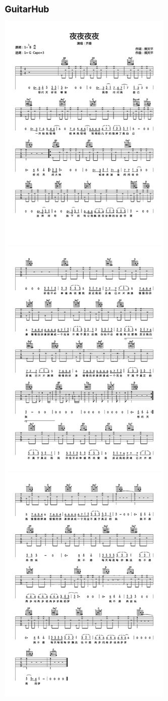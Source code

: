 # GuitarHub

![齐秦《夜夜夜夜》吉他谱_G调高清版_0](./齐秦《夜夜夜夜》吉他谱_G调高清版_0.jpg)
![齐秦《夜夜夜夜》吉他谱_G调高清版_1](./齐秦《夜夜夜夜》吉他谱_G调高清版_1.jpg)
![齐秦《夜夜夜夜》吉他谱_G调高清版_2](./齐秦《夜夜夜夜》吉他谱_G调高清版_2.jpg)
